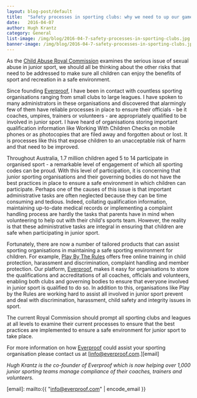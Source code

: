 ```yaml
---
layout: blog-post/default
title:  "Safety processes in sporting clubs: why we need to up our game"
date:   2016-04-07
author: Hugh Krantz
category: General
list-image: /img/blog/2016-04-7-safety-processes-in-sporting-clubs.jpg
banner-image: /img/blog/2016-04-7-safety-processes-in-sporting-clubs.jpg
---
```


As the [Child Abuse Royal Commission] examines the serious issue of sexual abuse in junior sport, we should all be
thinking about the other risks that need to be addressed to make sure all children can enjoy the benefits of sport
and recreation in a safe environment.

Since founding [Everproof], I have been in contact with countless sporting organisations ranging from small clubs to large
leagues. I have spoken to many administrators in these organisations and discovered that alarmingly few of
them have reliable processes in place to ensure their officials - be it coaches, umpires, trainers or
volunteers - are appropriately qualified to be involved in junior sport. I have heard of organisations storing
important qualification information like Working With Children Checks on mobile phones or as photocopies that are
filed away and forgotten about or lost. It is processes like this that expose children to an unacceptable risk of
harm and that need to be improved.

Throughout Australia, 1.7 million children aged 5 to 14 participate in organised sport - a remarkable level of
engagement of which all sporting codes can be proud. With this level of participation, it is concerning that junior
sporting organisations and their governing bodies do not have the best practices in place to ensure a safe
environment in which children can participate. Perhaps one of the causes of this issue is that important
administrative tasks are often neglected because they can be time consuming and tedious. Indeed, collating
qualification information, maintaining up-to-date medical records or implementing a complaint handling process are
hardly the tasks that parents have in mind when volunteering to help out with their child's sports team. However, the
reality is that these administrative tasks are integral in ensuring that children are safe when participating in
junior sport.

Fortunately, there are now a number of tailored products that can assist sporting organisations in maintaining a safe
sporting environment for children. For example, [Play By The Rules] offers free online training in child protection,
harassment and discrimination, complaint handling and member protection. Our platform, [Everproof], makes it easy for
organisations to store the qualifications and accreditations of all coaches, officials and volunteers, enabling both
clubs and governing bodies to ensure that everyone involved in junior sport is qualified to do so. In addition to this,
organisations like Play by the Rules are working hard to assist all involved in junior sport prevent and deal with
discrimination, harassment, child safety and integrity issues in sport.

The current Royal Commission should prompt all sporting clubs and leagues at all levels to examine their current
processes to ensure that the best practices are implemented to ensure a safe environment for junior sport to take place.

For more information on how [Everproof] could assist your sporting organisation please contact us at
[info@everproof.com.][email]

*Hugh Krantz is the co-founder of Everproof which is now helping over 1,000 junior sporting teams manage compliance of
their coaches, trainers and volunteers.*


[Child Abuse Royal Commission]: http://www.childabuseroyalcommission.gov.au/
[Play By The Rules]: http://www.playbytherules.net.au/
[Everproof]: https://everproof.com
[email]: mailto:{{ "info@everproof.com" | encode_email }}
